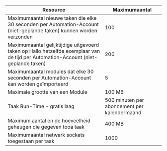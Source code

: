 | Resource | Maximumaantal |
| --- | --- |
| Maximumaantal nieuwe taken die elke 30 seconden per Automation-Account (niet-geplande taken) kunnen worden verzonden |100 |
| Maximumaantal gelijktijdige uitgevoerd taken op Hallo hetzelfde exemplaar van de tijd per Automation-Account (niet-geplande taken) |200 |
| Maximumaantal modules dat elke 30 seconden per Automation-Account kan worden geïmporteerd |5 |
| Maximale grootte van een Module |100 MB |
| Taak Run-Time - gratis laag |500 minuten per abonnement per kalendermaand |
| Maximum aantal en de hoeveelheid geheugen die gegeven tooa taak |400 MB |
| Maximumaantal netwerk sockets toegestaan per taak |1000 |

